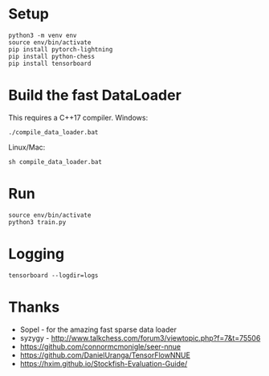 # Setup
```
python3 -m venv env
source env/bin/activate
pip install pytorch-lightning
pip install python-chess
pip install tensorboard
```

# Build the fast DataLoader
This requires a C++17 compiler.
Windows:
```
./compile_data_loader.bat
```

Linux/Mac:
```
sh compile_data_loader.bat
```

# Run

```
source env/bin/activate
python3 train.py
```

# Logging

```
tensorboard --logdir=logs
```

# Thanks

* Sopel - for the amazing fast sparse data loader
* syzygy - http://www.talkchess.com/forum3/viewtopic.php?f=7&t=75506
* https://github.com/connormcmonigle/seer-nnue
* https://github.com/DanielUranga/TensorFlowNNUE
* https://hxim.github.io/Stockfish-Evaluation-Guide/
